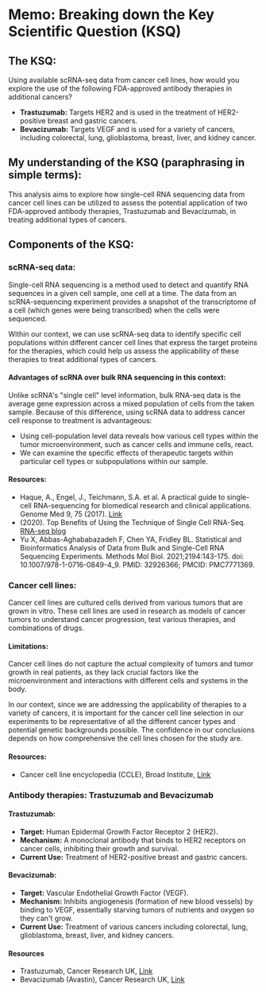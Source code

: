 # Memo: Breaking down the Key Scientific Question (KSQ)

## The KSQ:
Using available scRNA-seq data from cancer cell lines, how would you explore the use of the following FDA-approved antibody therapies in additional cancers?
- **Trastuzumab:** Targets HER2 and is used in the treatment of HER2-positive breast and gastric cancers.
- **Bevacizumab:** Targets VEGF and is used for a variety of cancers, including colorectal, lung, glioblastoma, breast, liver, and kidney cancer.

## My understanding of the KSQ (paraphrasing in simple terms):
This analysis aims to explore how single-cell RNA sequencing data from cancer cell lines can be utilized to assess the potential application of two FDA-approved antibody therapies, Trastuzumab and Bevacizumab, in treating additional types of cancers.

## Components of the KSQ:

### scRNA-seq data:
Single-cell RNA sequencing is a method used to detect and quantify RNA sequences in a given cell sample, one cell at a time. The data from an scRNA-sequencing experiment provides a snapshot of the transcriptome of a cell (which genes were being transcribed) when the cells were sequenced.

Within our context, we can use scRNA-seq data to identify specific cell populations within different cancer cell lines that express the target proteins for the therapies, which could help us assess the applicability of these therapies to treat additional types of cancers.

#### Advantages of scRNA over bulk RNA sequencing in this context:
Unlike scRNA's "single cell" level information, bulk RNA-seq data is the average gene expression across a mixed population of cells from the taken sample. Because of this difference, using scRNA data to address cancer cell response to treatment is advantageous:
- Using cell-population level data reveals how various cell types within the tumor microenvironment, such as cancer cells and immune cells, react.
- We can examine the specific effects of therapeutic targets within particular cell types or subpopulations within our sample.

#### Resources:
- Haque, A., Engel, J., Teichmann, S.A. et al. A practical guide to single-cell RNA-sequencing for biomedical research and clinical applications. Genome Med 9, 75 (2017). [Link](https://doi.org/10.1186/s13073-017-0467-4)
- (2020). Top Benefits of Using the Technique of Single Cell RNA-Seq. [RNA-seq blog](https://www.rna-seqblog.com/top-benefits-of-using-the-technique-of-single-cell-rna-seq/#:~:text=Single%2Dcell%20RNA%20sequencing%20helps,immune%20system%20without%20any%20limitation)
- Yu X, Abbas-Aghababazadeh F, Chen YA, Fridley BL. Statistical and Bioinformatics Analysis of Data from Bulk and Single-Cell RNA Sequencing Experiments. Methods Mol Biol. 2021;2194:143-175. doi: 10.1007/978-1-0716-0849-4_9. PMID: 32926366; PMCID: PMC7771369.

### Cancer cell lines:
Cancer cell lines are cultured cells derived from various tumors that are grown in vitro. These cell lines are used in research as models of cancer tumors to understand cancer progression, test various therapies, and combinations of drugs.

#### Limitations:
Cancer cell lines do not capture the actual complexity of tumors and tumor growth in real patients, as they lack crucial factors like the microenvironment and interactions with different cells and systems in the body.

In our context, since we are addressing the applicability of therapies to a variety of cancers, it is important for the cancer cell line selection in our experiments to be representative of all the different cancer types and potential genetic backgrounds possible. The confidence in our conclusions depends on how comprehensive the cell lines chosen for the study are.

#### Resources:
- Cancer cell line encyclopedia (CCLE), Broad Institute, [Link](https://sites.broadinstitute.org/ccle/#:~:text=Cancer%20cell%20lines%20are%20the,and%20for%20defining%20drug%20efficacy)

### Antibody therapies: Trastuzumab and Bevacizumab

#### Trastuzumab:
- **Target:** Human Epidermal Growth Factor Receptor 2 (HER2).
- **Mechanism:** A monoclonal antibody that binds to HER2 receptors on cancer cells, inhibiting their growth and survival.
- **Current Use:** Treatment of HER2-positive breast and gastric cancers.

#### Bevacizumab:
- **Target:** Vascular Endothelial Growth Factor (VEGF).
- **Mechanism:** Inhibits angiogenesis (formation of new blood vessels) by binding to VEGF, essentially starving tumors of nutrients and oxygen so they can't grow.
- **Current Use:** Treatment of various cancers including colorectal, lung, glioblastoma, breast, liver, and kidney cancers.

#### Resources
- Trastuzumab, Cancer Research UK, [Link](https://www.cancerresearchuk.org/about-cancer/treatment/drugs/trastuzumab#:~:text=Trastuzumab%20is%20a%20type%20of,factor%20receptor%202%20(HER2))
- Bevacizumab (Avastin), Cancer Research UK, [Link](https://www.cancerresearchuk.org/about-cancer/treatment/drugs/bevacizumab#:~:text=Bevacizumab%20is%20a%20type%20of,in%20combination%20with%20another%20drug)
